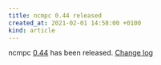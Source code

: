 ```yaml
---
title: ncmpc 0.44 released
created_at: 2021-02-01 14:58:00 +0100
kind: article
---
```


ncmpc [0.44](http://www.musicpd.org/download/ncmpc/0/ncmpc-0.44.tar.xz) has been released.
[Change log](https://raw.githubusercontent.com/MusicPlayerDaemon/ncmpc/v0.44/NEWS)
